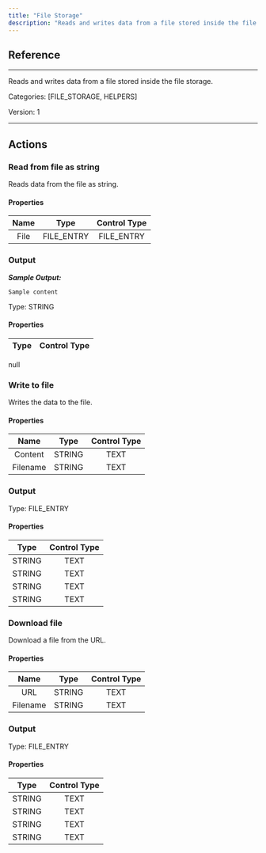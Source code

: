 ```yaml
---
title: "File Storage"
description: "Reads and writes data from a file stored inside the file storage."
---
```

## Reference
<hr />

Reads and writes data from a file stored inside the file storage.


Categories: [FILE_STORAGE, HELPERS]


Version: 1

<hr />






## Actions


### Read from file as string
Reads data from the file as string.

#### Properties

|      Name      |     Type     |     Control Type     |
|:--------------:|:------------:|:--------------------:|
| File | FILE_ENTRY | FILE_ENTRY  |


### Output


___Sample Output:___

```Sample content```



Type: STRING

#### Properties

|     Type     |     Control Type     |
|:------------:|:--------------------:|
null





### Write to file
Writes the data to the file.

#### Properties

|      Name      |     Type     |     Control Type     |
|:--------------:|:------------:|:--------------------:|
| Content | STRING | TEXT  |
| Filename | STRING | TEXT  |


### Output



Type: FILE_ENTRY

#### Properties

|     Type     |     Control Type     |
|:------------:|:--------------------:|
| STRING | TEXT  |
| STRING | TEXT  |
| STRING | TEXT  |
| STRING | TEXT  |





### Download file
Download a file from the URL.

#### Properties

|      Name      |     Type     |     Control Type     |
|:--------------:|:------------:|:--------------------:|
| URL | STRING | TEXT  |
| Filename | STRING | TEXT  |


### Output



Type: FILE_ENTRY

#### Properties

|     Type     |     Control Type     |
|:------------:|:--------------------:|
| STRING | TEXT  |
| STRING | TEXT  |
| STRING | TEXT  |
| STRING | TEXT  |





